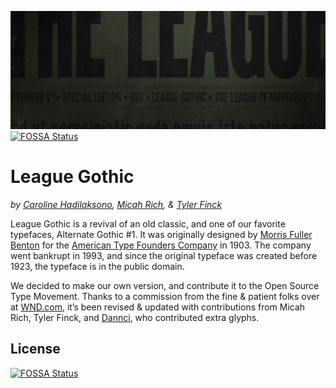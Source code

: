 ![League Gothic](https://github.com/theleagueof/league-gothic/raw/master/images/league-gothic-1.png)
[![FOSSA Status](https://app.fossa.io/api/projects/git%2Bgithub.com%2FHartmarken%2Fleague-gothic.svg?type=shield)](https://app.fossa.io/projects/git%2Bgithub.com%2FHartmarken%2Fleague-gothic?ref=badge_shield)

League Gothic
=============
_by [Caroline Hadilaksono](http://www.hadilaksono.com), [Micah Rich](http://micahrich.com), & [Tyler Finck](http://sursly.com)_

League Gothic is a revival of an old classic, and one of our favorite typefaces, Alternate Gothic #1. It was originally designed by [Morris Fuller Benton](http://en.wikipedia.org/wiki/Morris_Fuller_Benton) for the [American Type Founders Company](http://en.wikipedia.org/wiki/American_Type_Founders) in 1903. The company went bankrupt in 1993, and since the original typeface was created before 1923, the typeface is in the public domain.

We decided to make our own version, and contribute it to the Open Source Type Movement. Thanks to a commission from the fine & patient folks over at [WND.com](http://wnd.com), it’s been revised & updated with contributions from Micah Rich, Tyler Finck, and [Dannci](https://twitter.com/#!/dannci), who contributed extra glyphs.


## License
[![FOSSA Status](https://app.fossa.io/api/projects/git%2Bgithub.com%2FHartmarken%2Fleague-gothic.svg?type=large)](https://app.fossa.io/projects/git%2Bgithub.com%2FHartmarken%2Fleague-gothic?ref=badge_large)